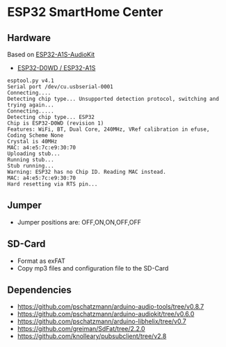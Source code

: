 # ESP32 SmartHome Center

## Hardware

Based on [ESP32-A1S-AudioKit](https://docs.ai-thinker.com/en/esp32-audio-kit)

- [ESP32-D0WD / ESP32-A1S](https://github.com/Ai-Thinker-Open/ESP32-A1S-AudioKit)

```
esptool.py v4.1
Serial port /dev/cu.usbserial-0001
Connecting....
Detecting chip type... Unsupported detection protocol, switching and trying again...
Connecting.....
Detecting chip type... ESP32
Chip is ESP32-D0WD (revision 1)
Features: WiFi, BT, Dual Core, 240MHz, VRef calibration in efuse, Coding Scheme None
Crystal is 40MHz
MAC: a4:e5:7c:e9:30:70
Uploading stub...
Running stub...
Stub running...
Warning: ESP32 has no Chip ID. Reading MAC instead.
MAC: a4:e5:7c:e9:30:70
Hard resetting via RTS pin...
```

## Jumper

- Jumper positions are: OFF,ON,ON,OFF,OFF

## SD-Card

- Format as exFAT
- Copy mp3 files and configuration file to the SD-Card

## Dependencies

- https://github.com/pschatzmann/arduino-audio-tools/tree/v0.8.7
- https://github.com/pschatzmann/arduino-audiokit/tree/v0.6.0
- https://github.com/pschatzmann/arduino-libhelix/tree/v0.7
- https://github.com/greiman/SdFat/tree/2.2.0
- https://github.com/knolleary/pubsubclient/tree/v2.8
